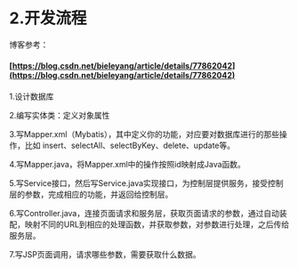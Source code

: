 # 2.开发流程

博客参考：

#### [https://blog.csdn.net/bieleyang/article/details/77862042](https://blog.csdn.net/bieleyang/article/details/77862042)

#### 

1.设计数据库

2.编写实体类：定义对象属性

3.写Mapper.xml（Mybatis），其中定义你的功能，对应要对数据库进行的那些操作，比如 insert、selectAll、selectByKey、delete、update等。

4.写Mapper.java，将Mapper.xml中的操作按照id映射成Java函数。

5.写Service接口，然后写Service.java实现接口，为控制层提供服务，接受控制层的参数，完成相应的功能，并返回给控制层。

6.写Controller.java，连接页面请求和服务层，获取页面请求的参数，通过自动装配，映射不同的URL到相应的处理函数，并获取参数，对参数进行处理，之后传给服务层。

7.写JSP页面调用，请求哪些参数，需要获取什么数据。

